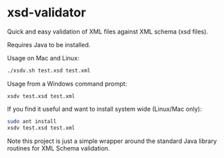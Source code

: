 xsd-validator
=============

Quick and easy validation of XML files against XML schema (xsd files). 

Requires Java to be installed.

Usage on Mac and Linux: 
```bash
./xsdv.sh test.xsd test.xml
```

Usage from a Windows command prompt:
```dos
xsdv test.xsd test.xml
```
If you find it useful and want to install system wide (Linux/Mac only):

```bash
sudo ant install
xsdv test.xsd test.xml
```
Note this project is just a simple wrapper around the standard Java library routines
for XML Schema validation.
